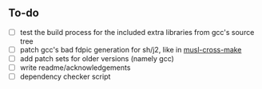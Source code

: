 ## To-do
- [ ] test the build process for the included extra libraries from gcc's source tree
- [ ] patch gcc's bad fdpic generation for sh/j2, like in [musl-cross-make](https://github.com/richfelker/musl-cross-make)
- [ ] add patch sets for older versions (namely gcc)
- [ ] write readme/acknowledgements
- [ ] dependency checker script
